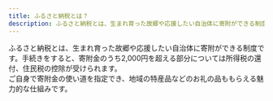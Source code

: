 ```yaml
---
title: ふるさと納税とは？
description: ふるさと納税とは、生まれ育った故郷や応援したい自治体に寄附ができる制度です。
---
```


ふるさと納税とは、生まれ育った故郷や応援したい自治体に寄附ができる制度です。手続きをすると、寄附金のうち2,000円を超える部分については所得税の還付、住民税の控除が受けられます。    
ご自身で寄附金の使い道を指定でき、地域の特産品などのお礼の品ももらえる魅力的な仕組みです。

